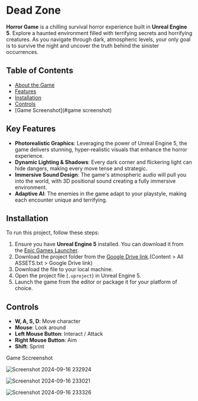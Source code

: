# Dead Zone

**Horror Game** is a chilling survival horror experience built in **Unreal Engine 5**. Explore a haunted environment filled with terrifying secrets and horrifying creatures. As you navigate through dark, atmospheric levels, your only goal is to survive the night and uncover the truth behind the sinister occurrences.

## Table of Contents
- [About the Game](#about-the-game)
- [Features](#features)
- [Installation](#installation)
- [Controls](#controls)
- [Game Screenshot](#game screenshot)

## Key Features

- **Photorealistic Graphics**: Leveraging the power of Unreal Engine 5, the game delivers stunning, hyper-realistic visuals that enhance the horror experience.
- **Dynamic Lighting & Shadows**: Every dark corner and flickering light can hide dangers, making every move tense and strategic.
- **Immersive Sound Design**: The game's atmospheric audio will pull you into the world, with 3D positional sound creating a fully immersive environment.
- **Adaptive AI**: The enemies in the game adapt to your playstyle, making each encounter unique and terrifying.

## Installation

To run this project, follow these steps:

1. Ensure you have **Unreal Engine 5** installed. You can download it from the [Epic Games Launcher](https://www.unrealengine.com/en-US/download).
2. Download the project folder from the [Google Drive link](https://drive.google.com/drive/folders/1_YBljaFMMQBtKAj90AWptRG-jPjEmi1o?usp=drive_link).(Content > All ASSETS.txt > Google Drive link)
3. Download the file to your local machine.
4. Open the project file (`.uproject`) in Unreal Engine 5.
5. Launch the game from the editor or package it for your platform of choice.

## Controls

- **W, A, S, D**: Move character
- **Mouse**: Look around
- **Left Mouse Button**: Interact / Attack
- **Right Mouse Button**: Aim
- **Shift**: Sprint

Game Sccreenshot

![Screenshot 2024-09-16 232924](https://github.com/user-attachments/assets/3f86411e-6d1d-4cb7-a155-2ef63bec1888)

![Screenshot 2024-09-16 233021](https://github.com/user-attachments/assets/0c8cfbcc-20fe-4c2e-b95f-3d03ba148fd3)

![Screenshot 2024-09-16 233326](https://github.com/user-attachments/assets/000b3dd4-0b2c-4ac1-ae11-fe3371ab23e8)






